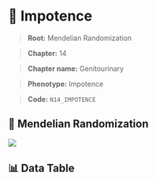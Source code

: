 # 🧪 Impotence

> **Root:** Mendelian Randomization

> **Chapter:** 14  

> **Chapter name:** Genitourinary

> **Phenotype:** Impotence  

> **Code:** `N14_IMPOTENCE`

## 🧬 Mendelian Randomization  

<img src="/MR/Figures/Forward/N14_IMPOTENCE.png"/>

## 📊 Data Table

<CsvTableMRF src="/public/MR/Data/Forward/N14_IMPOTENCE.csv"/>
